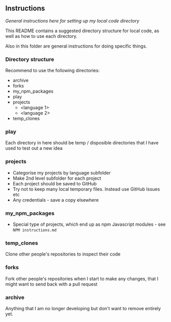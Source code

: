## Instructions
*General instructions here for setting up my local code directory*

This README contains a suggested directory structure for local code, as well as how to use each directory.

Also in this folder are general instructions for doing specific things.

### Directory structure
Recommend to use the following directories:
- archive
- forks
- my_npm_packages
- play
- projects
  - <language 1>
  - <language 2>
- temp_clones

### play
Each directory in here should be temp / disposible directories that I have used to test out a new idea

### projects
- Categorise my projects by language subfolder
- Make 2nd level subfolder for each project
- Each project should be saved to GitHub
- Try not to keep many local temporary files. Instead use GitHub Issues etc
- Any credentials - save a copy elsewhere

### my_npm_packages
- Special type of projects, which end up as npm Javascript modules - see `NPM instructions.md`

### temp_clones
Clone other people's repositories to inspect their code

### forks
Fork other people's repositories when I start to make any changes, that I might want to send back with a pull request

### archive
Anything that I am no longer developing but don't want to remove entirely yet.
